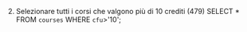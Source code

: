 2. Selezionare tutti i corsi che valgono più di 10 crediti (479)
SELECT * FROM `courses` WHERE `cfu`>'10';
